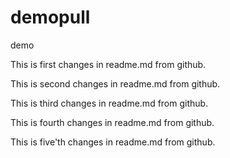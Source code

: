 # demopull
demo

This is first changes in readme.md from github.

This is second changes in readme.md from github.

This is third changes in readme.md from github.

This is fourth changes in readme.md from github.

This is five'th changes in readme.md from github.
